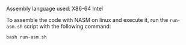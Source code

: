 Assembly language used: X86-64 Intel

To assemble the code with NASM on linux and execute it, run the `run-asm.sh` script with the following command:

`bash run-asm.sh`
